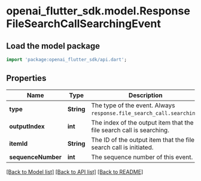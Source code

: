 # openai_flutter_sdk.model.ResponseFileSearchCallSearchingEvent

## Load the model package
```dart
import 'package:openai_flutter_sdk/api.dart';
```

## Properties
Name | Type | Description | Notes
------------ | ------------- | ------------- | -------------
**type** | **String** | The type of the event. Always `response.file_search_call.searching`.  | 
**outputIndex** | **int** | The index of the output item that the file search call is searching.  | 
**itemId** | **String** | The ID of the output item that the file search call is initiated.  | 
**sequenceNumber** | **int** | The sequence number of this event. | 

[[Back to Model list]](../README.md#documentation-for-models) [[Back to API list]](../README.md#documentation-for-api-endpoints) [[Back to README]](../README.md)


